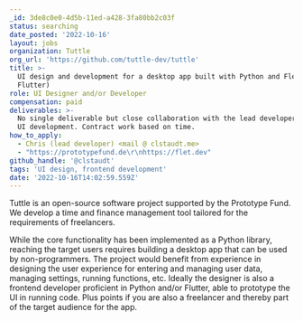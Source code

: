 ```yaml
---
_id: 3de8c0e0-4d5b-11ed-a428-3fa80bb2c03f
status: searching
date_posted: '2022-10-16'
layout: jobs
organization: Tuttle
org_url: 'https://github.com/tuttle-dev/tuttle'
title: >-
  UI design and development for a desktop app built with Python and Flet (i.e.
  Flutter)
role: UI Designer and/or Developer
compensation: paid
deliverables: >-
  No single deliverable but close collaboration with the lead developer to drive
  UI development. Contract work based on time.
how_to_apply:
  - Chris (lead developer) <mail @ clstaudt.me>
  - "https://prototypefund.de\r\nhttps://flet.dev"
github_handle: '@clstaudt'
tags: 'UI design, frontend development'
date: '2022-10-16T14:02:59.559Z'
---
```

Tuttle is an open-source software project supported by the Prototype Fund. We develop a time and finance management tool tailored for the requirements of freelancers.

While the core functionality has been implemented as a Python library, reaching the target users requires building a desktop app that can be used by non-programmers. The project would benefit from experience in designing the user experience for entering and managing user data, managing settings, running functions, etc. Ideally the designer is also a frontend developer proficient in Python and/or Flutter, able to prototype the UI in running code. Plus points if you are also a freelancer and thereby part of the target audience for the app.
